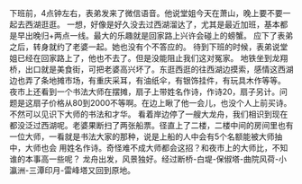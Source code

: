 ﻿---
Title: 双节前的小放肆
Date:  2020-09-28 
Tags:
    - "西湖"
    - '龙舟'
categories: ["essay"]
---
下班前，4点钟左右，表弟发来了微信语音。他说堂姐今天在萧山，晚上要不要一起去西湖逛逛。
一想，好像是好久没去过西湖溜达了，尤其是最近加班，基本都是早出晚归+两点一线。最大的乐趣就是回家路上兴许会碰上的螃蟹。
应下了表弟之后，转身就约了老婆一起。她也没有个不答应的。
待到下班的时候，表弟说堂姐已经在回家路上了，他也不去了。但是没能阻止我们这对冤家。
地铁坐到龙翔桥，出口就是美食街，可把老婆高兴坏了。东逛西逛的往西湖边摸索，感情这西湖边也弄了条地摊市场，有重庆采耳，有油纸伞，有银饰挂件，有玩具木作等等。
夜市上还看到一个书法大师在摆摊，扇子上带姓名作诗，作诗20，扇子另计。问题是这扇子价格从80到2000不等啊。在边上瞅了他一会儿，也没个人上前买诗。不然可以见识下大师的书法和才华。
看着岸边停了一艘大龙舟，我们相识到现在都没泛过西湖呢。老婆果断扫了两张船票。径直上了二楼，二楼中间的房间里也有一位大师，一看就是书法大家的那种，说是上船的人中会有5个名额能被大师抽中，大师也会 用姓名作诗。奇怪难不成大师都会这招？和夜市上的大师比，不知谁的本事高一些呢？
龙舟出发，风景独好。经过断桥-白堤-保俶塔-曲院风荷-小瀛洲-三潭印月-雷峰塔又回到原地。